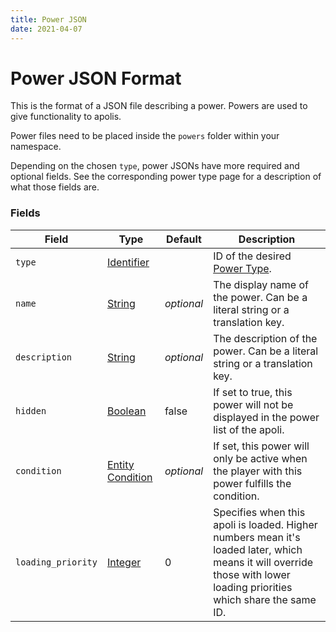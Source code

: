 ```yaml
---
title: Power JSON
date: 2021-04-07
---
```

# Power JSON Format

This is the format of a JSON file describing a power. Powers are used to give functionality to apolis.

Power files need to be placed inside the `powers` folder within your namespace.

Depending on the chosen `type`, power JSONs have more required and optional fields. See the corresponding power type page for a description of what those fields are.

### Fields

Field  | Type | Default | Description
-------|------|---------|-------------
`type` | [Identifier](data_types/identifier.md) | | ID of the desired [Power Type](power_types.md).
`name` | [String](data_types/string.md) | _optional_ | The display name of the power. Can be a literal string or a translation key.
`description` | [String](data_types/string.md) | _optional_ | The description of the power. Can be a literal string or a translation key.
`hidden` | [Boolean](data_types/boolean.md) | false | If set to true, this power will not be displayed in the power list of the apoli.
`condition` | [Entity Condition](entity_conditions.md) | _optional_ | If set, this power will only be active when the player with this power fulfills the condition.
`loading_priority` | [Integer](data_types/integer.md) | 0 | Specifies when this apoli is loaded. Higher numbers mean it's loaded later, which means it will override those with lower loading priorities which share the same ID.
